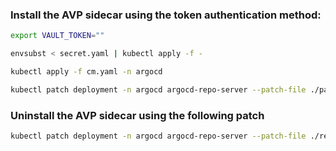 ### Install the AVP sidecar using the token authentication method:

```bash
export VAULT_TOKEN=""

envsubst < secret.yaml | kubectl apply -f -

kubectl apply -f cm.yaml -n argocd

kubectl patch deployment -n argocd argocd-repo-server --patch-file ./patch.yaml
```

### Uninstall the AVP sidecar using the following patch

```bash
kubectl patch deployment -n argocd argocd-repo-server --patch-file ./remove-patch.yaml
```

